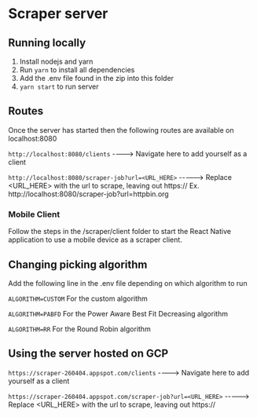 # Scraper server
## Running locally
1. Install nodejs and yarn
2. Run `yarn` to install all dependencies
3. Add the .env file found in the zip into this folder
4. `yarn start` to run server

## Routes
Once the server has started then the following routes are available on localhost:8080

`http://localhost:8080/clients` ----> Navigate here to add yourself as a client

`http://localhost:8080/scraper-job?url=<URL_HERE>` -----> Replace <URL_HERE> with the url to scrape, leaving out https://
Ex. http://localhost:8080/scraper-job?url=httpbin.org

### Mobile Client
Follow the steps in the /scraper/client folder to start the React Native application to use a mobile device as a scraper client.

## Changing picking algorithm
Add the following line in the .env file depending on which algorithm to run

`ALGORITHM=CUSTOM` For the custom algorithm

`ALGORITHM=PABFD` For the Power Aware Best Fit Decreasing algorithm

`ALGORITHM=RR` For the Round Robin algorithm

## Using the server hosted on GCP
`https://scraper-260404.appspot.com/clients` ----> Navigate here to add yourself as a client

`https://scraper-260404.appspot.com/scraper-job?url=<URL_HERE>` -----> Replace <URL_HERE> with the url to scrape, leaving out https://
